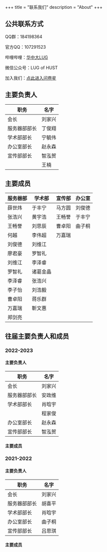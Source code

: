 +++
title = "联系我们"
description = "About"
+++

## 公共联系方式

QQ群：184198364

官方QQ：107291523

哔哩哔哩：[华中大LUG](https://space.bilibili.com/491010204)

微信公众号：LUG of HUST

加入我们：[点此进入问卷星](https://www.wjx.cn/vm/ePi5B03.aspx#)

## 主要负责人


| 职务 | 名字 | 
| --- | --- | 
| 会长 | 刘家兴 |
| 服务器部部长 | 丁俊翔 |
| 学术部部长 | 宁毓伟 | 
| 办公室部长 | 赵永森 | 
| 宣传部部长 | 智泓贺 | 
|  | 王楠 | 

## 主要成员
| 服务器部 | 学术部 | 宣传部 | 办公室 |
| --- | --- | --- | --- |
| 薛世炜 | 于丰宁 | 马方圆 | 刘俊德 |
| 张浩兴 | 黄宇浩 | 王畅誉 | 于丰宁 |
| 王畅誉 | 刘思辰 | 曹卓阳 | 曲子桐 |
| 何越   | 李伟超 | 万嘉瑞 |
| 刘俊德 | 刘维江 |
| 廖君豪 | 罗智礼 |
| 刘维江 | 李泽睿 |
| 罗智礼 |诸葛金晶|
| 李泽睿 | 张浩兴 |
| 李子怡 | 刘浩毅 |
| 曹卓阳 | 蒋乐群 |
| 万嘉瑞 | 靳文惠 |
| 郑剑亮 |
## 往届主要负责人和成员

### 2022-2023
#### 主要负责人

| 职务 | 名字 | 
| --- | --- | 
| 会长 | 刘家兴 | 
| 服务器部部长 | 安政维 | 
| 学术部部长 | 肖晗宇 | 
|  | 程家俊 | 
| 办公室部长 | 赵永森 | 
| 宣传部部长 | 智泓贺 | 

#### 主要成员

### 2021-2022

#### 主要负责人

| 职务 | 名字 |
| --- | --- | 
| 会长 | 刘家兴 | 
| 服务器部部长 | 胡喜平|
| 学术部部长 | 肖晗宇 | 
| 办公室部长 | 曲子桐 | 
| 宣传部部长 | 吕思琪 |

#### 主要成员